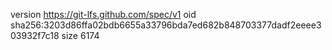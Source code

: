 version https://git-lfs.github.com/spec/v1
oid sha256:3203d86ffa02bdb6655a33796bda7ed682b848703377dadf2eeee303932f7c18
size 6174

